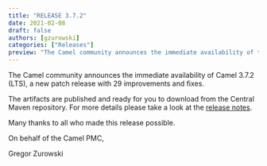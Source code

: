 ```yaml
---
title: "RELEASE 3.7.2"
date: 2021-02-08
draft: false
authors: [gzurowski]
categories: ["Releases"]
preview: "The Camel community announces the immediate availability of the new Camel 3.7.2 LTS release"
---
```



The Camel community announces the immediate availability of Camel 3.7.2 (LTS), a new patch release with 29 improvements and fixes.

The artifacts are published and ready for you to download from the Central Maven repository. For more details please take a look at the [release notes](/releases/release-3.7.2/).

Many thanks to all who made this release possible.

On behalf of the Camel PMC,

Gregor Zurowski
